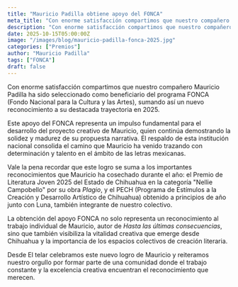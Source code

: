 ```yaml
---
title: "Mauricio Padilla obtiene apoyo del FONCA"
meta_title: "Con enorme satisfacción compartimos que nuestro compañero Mauricio Padilla ha sido seleccionado como beneficiario del programa FONCA (Fondo Nacional para la Cultura y las Artes), sumando así un nuevo reconocimiento a su destacada trayectoria en 2025."
description: "Con enorme satisfacción compartimos que nuestro compañero Mauricio Padilla ha sido seleccionado como beneficiario del programa FONCA (Fondo Nacional para la Cultura y las Artes), sumando así un nuevo reconocimiento a su destacada trayectoria en 2025."
date: 2025-10-15T05:00:00Z
image: "/images/blog/mauricio-padilla-fonca-2025.jpg"
categories: ["Premios"]
author: "Mauricio Padilla"
tags: ["FONCA"]
draft: false
---
```

Con enorme satisfacción compartimos que nuestro compañero Mauricio Padilla ha sido seleccionado como beneficiario del programa FONCA (Fondo Nacional para la Cultura y las Artes), sumando así un nuevo reconocimiento a su destacada trayectoria en 2025.

Este apoyo del FONCA representa un impulso fundamental para el desarrollo del proyecto creativo de Mauricio, quien continúa demostrando la solidez y madurez de su propuesta narrativa. El respaldo de esta institución nacional consolida el camino que Mauricio ha venido trazando con determinación y talento en el ámbito de las letras mexicanas.

Vale la pena recordar que este logro se suma a los importantes reconocimientos que Mauricio ha cosechado durante el año: el Premio de Literatura Joven 2025 del Estado de Chihuahua en la categoría "Nellie Campobello" por su obra _Plagio_, y el PECH (Programa de Estímulos a la Creación y Desarrollo Artístico de Chihuahua) obtenido a principios de año junto con Luna, también integrante de nuestro colectivo.

La obtención del apoyo FONCA no solo representa un reconocimiento al trabajo individual de Mauricio, autor de _Hasta las últimas consecuencias_, sino que también visibiliza la vitalidad creativa que emerge desde Chihuahua y la importancia de los espacios colectivos de creación literaria.

Desde El telar celebramos este nuevo logro de Mauricio y reiteramos nuestro orgullo por formar parte de una comunidad donde el trabajo constante y la excelencia creativa encuentran el reconocimiento que merecen.
